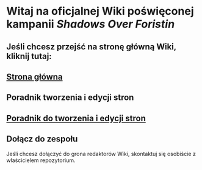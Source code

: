 # Witaj na oficjalnej Wiki poświęconej kampanii *Shadows Over Foristin*

## Jeśli chcesz przejść na stronę główną Wiki, kliknij tutaj:
## [Strona główna](./SOFR-Wiki/Strona%20g%C5%82%C3%B3wna.md)

## Poradnik tworzenia i edycji stron
## [Poradnik do tworzenia i edycji stron](Poradnik%20do%20tworzenia%20i%20edycji%20stron.md)

## Dołącz do zespołu
Jeśli chcesz dołączyć do grona redaktorów Wiki, skontaktuj się osobiście z właścicielem repozytorium.

